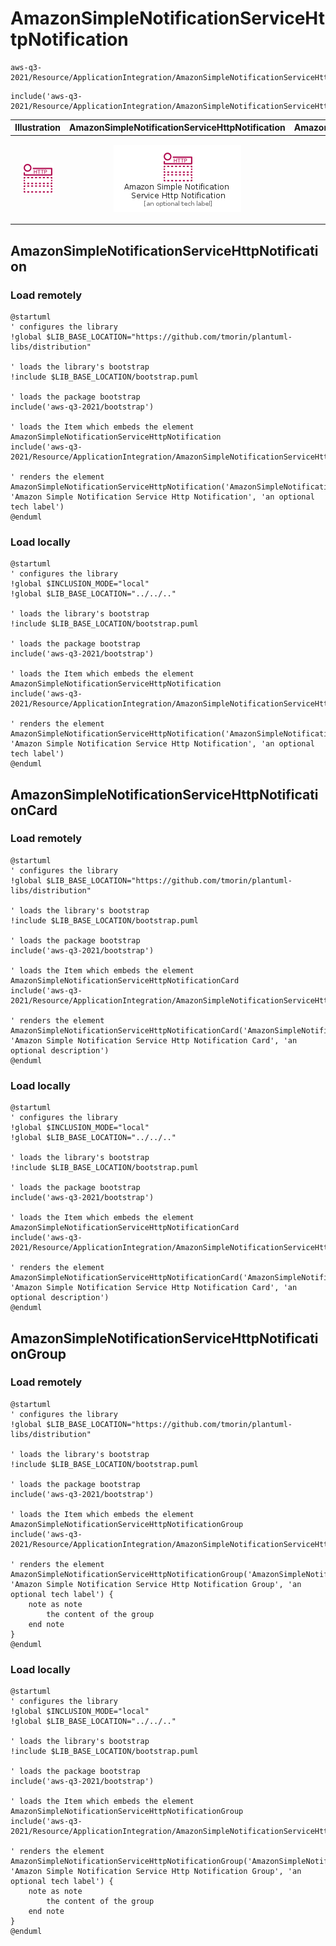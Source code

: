 # AmazonSimpleNotificationServiceHttpNotification


```text
aws-q3-2021/Resource/ApplicationIntegration/AmazonSimpleNotificationServiceHttpNotification
```

```text
include('aws-q3-2021/Resource/ApplicationIntegration/AmazonSimpleNotificationServiceHttpNotification')
```



| Illustration | AmazonSimpleNotificationServiceHttpNotification | AmazonSimpleNotificationServiceHttpNotificationCard | AmazonSimpleNotificationServiceHttpNotificationGroup |
| :---: | :---: | :---: | :---: |
| ![illustration for Illustration](../../../aws-q3-2021/Resource/ApplicationIntegration/AmazonSimpleNotificationServiceHttpNotification.png) | ![illustration for AmazonSimpleNotificationServiceHttpNotification](../../../aws-q3-2021/Resource/ApplicationIntegration/AmazonSimpleNotificationServiceHttpNotification.Local.png) | ![illustration for AmazonSimpleNotificationServiceHttpNotificationCard](../../../aws-q3-2021/Resource/ApplicationIntegration/AmazonSimpleNotificationServiceHttpNotificationCard.Local.png) | ![illustration for AmazonSimpleNotificationServiceHttpNotificationGroup](../../../aws-q3-2021/Resource/ApplicationIntegration/AmazonSimpleNotificationServiceHttpNotificationGroup.Local.png) |




## AmazonSimpleNotificationServiceHttpNotification

### Load remotely
```plantuml
@startuml
' configures the library
!global $LIB_BASE_LOCATION="https://github.com/tmorin/plantuml-libs/distribution"

' loads the library's bootstrap
!include $LIB_BASE_LOCATION/bootstrap.puml

' loads the package bootstrap
include('aws-q3-2021/bootstrap')

' loads the Item which embeds the element AmazonSimpleNotificationServiceHttpNotification
include('aws-q3-2021/Resource/ApplicationIntegration/AmazonSimpleNotificationServiceHttpNotification')

' renders the element
AmazonSimpleNotificationServiceHttpNotification('AmazonSimpleNotificationServiceHttpNotification', 'Amazon Simple Notification Service Http Notification', 'an optional tech label')
@enduml
```

### Load locally
```plantuml
@startuml
' configures the library
!global $INCLUSION_MODE="local"
!global $LIB_BASE_LOCATION="../../.."

' loads the library's bootstrap
!include $LIB_BASE_LOCATION/bootstrap.puml

' loads the package bootstrap
include('aws-q3-2021/bootstrap')

' loads the Item which embeds the element AmazonSimpleNotificationServiceHttpNotification
include('aws-q3-2021/Resource/ApplicationIntegration/AmazonSimpleNotificationServiceHttpNotification')

' renders the element
AmazonSimpleNotificationServiceHttpNotification('AmazonSimpleNotificationServiceHttpNotification', 'Amazon Simple Notification Service Http Notification', 'an optional tech label')
@enduml
```

## AmazonSimpleNotificationServiceHttpNotificationCard

### Load remotely
```plantuml
@startuml
' configures the library
!global $LIB_BASE_LOCATION="https://github.com/tmorin/plantuml-libs/distribution"

' loads the library's bootstrap
!include $LIB_BASE_LOCATION/bootstrap.puml

' loads the package bootstrap
include('aws-q3-2021/bootstrap')

' loads the Item which embeds the element AmazonSimpleNotificationServiceHttpNotificationCard
include('aws-q3-2021/Resource/ApplicationIntegration/AmazonSimpleNotificationServiceHttpNotification')

' renders the element
AmazonSimpleNotificationServiceHttpNotificationCard('AmazonSimpleNotificationServiceHttpNotificationCard', 'Amazon Simple Notification Service Http Notification Card', 'an optional description')
@enduml
```

### Load locally
```plantuml
@startuml
' configures the library
!global $INCLUSION_MODE="local"
!global $LIB_BASE_LOCATION="../../.."

' loads the library's bootstrap
!include $LIB_BASE_LOCATION/bootstrap.puml

' loads the package bootstrap
include('aws-q3-2021/bootstrap')

' loads the Item which embeds the element AmazonSimpleNotificationServiceHttpNotificationCard
include('aws-q3-2021/Resource/ApplicationIntegration/AmazonSimpleNotificationServiceHttpNotification')

' renders the element
AmazonSimpleNotificationServiceHttpNotificationCard('AmazonSimpleNotificationServiceHttpNotificationCard', 'Amazon Simple Notification Service Http Notification Card', 'an optional description')
@enduml
```

## AmazonSimpleNotificationServiceHttpNotificationGroup

### Load remotely
```plantuml
@startuml
' configures the library
!global $LIB_BASE_LOCATION="https://github.com/tmorin/plantuml-libs/distribution"

' loads the library's bootstrap
!include $LIB_BASE_LOCATION/bootstrap.puml

' loads the package bootstrap
include('aws-q3-2021/bootstrap')

' loads the Item which embeds the element AmazonSimpleNotificationServiceHttpNotificationGroup
include('aws-q3-2021/Resource/ApplicationIntegration/AmazonSimpleNotificationServiceHttpNotification')

' renders the element
AmazonSimpleNotificationServiceHttpNotificationGroup('AmazonSimpleNotificationServiceHttpNotificationGroup', 'Amazon Simple Notification Service Http Notification Group', 'an optional tech label') {
    note as note
        the content of the group
    end note
}
@enduml
```

### Load locally
```plantuml
@startuml
' configures the library
!global $INCLUSION_MODE="local"
!global $LIB_BASE_LOCATION="../../.."

' loads the library's bootstrap
!include $LIB_BASE_LOCATION/bootstrap.puml

' loads the package bootstrap
include('aws-q3-2021/bootstrap')

' loads the Item which embeds the element AmazonSimpleNotificationServiceHttpNotificationGroup
include('aws-q3-2021/Resource/ApplicationIntegration/AmazonSimpleNotificationServiceHttpNotification')

' renders the element
AmazonSimpleNotificationServiceHttpNotificationGroup('AmazonSimpleNotificationServiceHttpNotificationGroup', 'Amazon Simple Notification Service Http Notification Group', 'an optional tech label') {
    note as note
        the content of the group
    end note
}
@enduml
```

